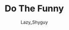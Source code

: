 ---
media: "images/rounds/round_4_2/do_the_funny.png"
media_type: image
type: art
title: Do The Funny
author: [Lazy_Shyguy]
desc: Bjeurn Suez sends an agent of chaos towards the Soviet position.
---